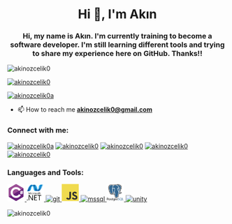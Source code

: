 <h1 align="center">Hi 👋, I'm Akın</h1>
<h3 align="center">Hi, my name is Akın. I'm currently training to become a software developer. I'm still learning different tools and trying to share my experience here on GitHub. Thanks!!</h3>

<p align="left"> <img src="https://komarev.com/ghpvc/?username=akinozcelik0&label=Profile%20views&color=0e75b6&style=flat" alt="akinozcelik0" /> </p>

<p align="left"> <a href="https://github.com/ryo-ma/github-profile-trophy"><img src="https://github-profile-trophy.vercel.app/?username=akinozcelik0" alt="akinozcelik0" /></a> </p>

<p align="left"> <a href="https://twitter.com/akinozcelik0a" target="blank"><img src="https://img.shields.io/twitter/follow/akinozcelik0a?logo=twitter&style=for-the-badge" alt="akinozcelik0a" /></a> </p>

- 📫 How to reach me **akinozcelik0@gmail.com**

<h3 align="left">Connect with me:</h3>
<p align="left">
<a href="https://twitter.com/akinozcelik0a" target="blank"><img align="center" src="https://raw.githubusercontent.com/rahuldkjain/github-profile-readme-generator/master/src/images/icons/Social/twitter.svg" alt="akinozcelik0a" height="30" width="40" /></a>
<a href="https://linkedin.com/in/akinozcelik0" target="blank"><img align="center" src="https://raw.githubusercontent.com/rahuldkjain/github-profile-readme-generator/master/src/images/icons/Social/linked-in-alt.svg" alt="akinozcelik0" height="30" width="40" /></a>
<a href="https://fb.com/akinozcelik0" target="blank"><img align="center" src="https://raw.githubusercontent.com/rahuldkjain/github-profile-readme-generator/master/src/images/icons/Social/facebook.svg" alt="akinozcelik0" height="30" width="40" /></a>
<a href="https://instagram.com/akinozcelik0" target="blank"><img align="center" src="https://raw.githubusercontent.com/rahuldkjain/github-profile-readme-generator/master/src/images/icons/Social/instagram.svg" alt="akinozcelik0" height="30" width="40" /></a>
<a href="https://www.hackerrank.com/akinozcelik0" target="blank"><img align="center" src="https://raw.githubusercontent.com/rahuldkjain/github-profile-readme-generator/master/src/images/icons/Social/hackerrank.svg" alt="akinozcelik0" height="30" width="40" /></a>
</p>

<h3 align="left">Languages and Tools:</h3>
<p align="left"> <a href="https://www.w3schools.com/cs/" target="_blank" rel="noreferrer"> <img src="https://raw.githubusercontent.com/devicons/devicon/master/icons/csharp/csharp-original.svg" alt="csharp" width="40" height="40"/> </a> <a href="https://dotnet.microsoft.com/" target="_blank" rel="noreferrer"> <img src="https://raw.githubusercontent.com/devicons/devicon/master/icons/dot-net/dot-net-original-wordmark.svg" alt="dotnet" width="40" height="40"/> </a> <a href="https://git-scm.com/" target="_blank" rel="noreferrer"> <img src="https://www.vectorlogo.zone/logos/git-scm/git-scm-icon.svg" alt="git" width="40" height="40"/> </a> <a href="https://developer.mozilla.org/en-US/docs/Web/JavaScript" target="_blank" rel="noreferrer"> <img src="https://raw.githubusercontent.com/devicons/devicon/master/icons/javascript/javascript-original.svg" alt="javascript" width="40" height="40"/> </a> <a href="https://www.microsoft.com/en-us/sql-server" target="_blank" rel="noreferrer"> <img src="https://www.svgrepo.com/show/303229/microsoft-sql-server-logo.svg" alt="mssql" width="40" height="40"/> </a> <a href="https://www.postgresql.org" target="_blank" rel="noreferrer"> <img src="https://raw.githubusercontent.com/devicons/devicon/master/icons/postgresql/postgresql-original-wordmark.svg" alt="postgresql" width="40" height="40"/> </a> <a href="https://unity.com/" target="_blank" rel="noreferrer"> <img src="https://www.vectorlogo.zone/logos/unity3d/unity3d-icon.svg" alt="unity" width="40" height="40"/> </a> </p>

<p><img align="center" src="https://github-readme-stats.vercel.app/api/top-langs?username=akinozcelik0&show_icons=true&locale=en&layout=compact" alt="akinozcelik0" /></p>
